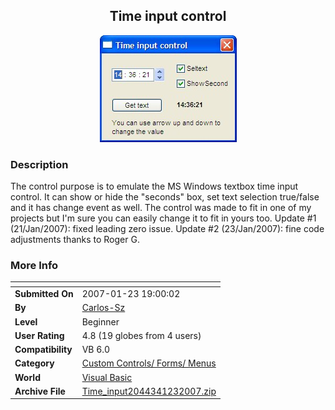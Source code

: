 ﻿<div align="center">

## Time input control

<img src="PIC2007119114578778.jpg">
</div>

### Description

The control purpose is to emulate the MS Windows textbox time input control. It can show or hide the "seconds" box, set text selection true/false and it has change event as well. The control was made to fit in one of my projects but I'm sure you can easily change it to fit in yours too. Update #1 (21/Jan/2007): fixed leading zero issue. Update #2 (23/Jan/2007): fine code adjustments thanks to Roger G.
 
### More Info
 


<span>             |<span>
---                |---
**Submitted On**   |2007-01-23 19:00:02
**By**             |[Carlos\-Sz](https://github.com/Planet-Source-Code/PSCIndex/blob/master/ByAuthor/carlos-sz.md)
**Level**          |Beginner
**User Rating**    |4.8 (19 globes from 4 users)
**Compatibility**  |VB 6\.0
**Category**       |[Custom Controls/ Forms/  Menus](https://github.com/Planet-Source-Code/PSCIndex/blob/master/ByCategory/custom-controls-forms-menus__1-4.md)
**World**          |[Visual Basic](https://github.com/Planet-Source-Code/PSCIndex/blob/master/ByWorld/visual-basic.md)
**Archive File**   |[Time\_input2044341232007\.zip](https://github.com/Planet-Source-Code/carlos-sz-time-input-control__1-67678/archive/master.zip)








